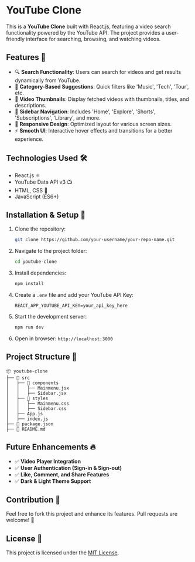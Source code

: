 # YouTube Clone

This is a **YouTube Clone** built with React.js, featuring a video search functionality powered by the YouTube API. The project provides a user-friendly interface for searching, browsing, and watching videos.

## Features 🚀
- 🔍 **Search Functionality**: Users can search for videos and get results dynamically from YouTube.
- 📌 **Category-Based Suggestions**: Quick filters like 'Music', 'Tech', 'Tour', etc.
- 🎥 **Video Thumbnails**: Display fetched videos with thumbnails, titles, and descriptions.
- 📌 **Sidebar Navigation**: Includes 'Home', 'Explore', 'Shorts', 'Subscriptions', 'Library', and more.
- 🎨 **Responsive Design**: Optimized layout for various screen sizes.
- ⚡ **Smooth UI**: Interactive hover effects and transitions for a better experience.

## Technologies Used 🛠️
- React.js ⚛️
- YouTube Data API v3 📺
- HTML, CSS 🎨
- JavaScript (ES6+)

## Installation & Setup 🔧
1. Clone the repository:
   ```sh
   git clone https://github.com/your-username/your-repo-name.git
   ```
2. Navigate to the project folder:
   ```sh
   cd youtube-clone
   ```
3. Install dependencies:
   ```sh
   npm install
   ```
4. Create a `.env` file and add your YouTube API Key:
   ```env
   REACT_APP_YOUTUBE_API_KEY=your_api_key_here
   ```
5. Start the development server:
   ```sh
   npm run dev
   ```
6. Open in browser: `http://localhost:3000`

## Project Structure 📂
```
📦 youtube-clone
├── 📁 src
│   ├── 📁 components
│   │   ├── Mainmenu.jsx
│   │   ├── Sidebar.jsx
│   ├── 📁 styles
│   │   ├── Mainmenu.css
│   │   ├── Sidebar.css
│   ├── App.js
│   ├── index.js
├── 📄 package.json
├── 📄 README.md
```

## Future Enhancements 🔥
- ✅ **Video Player Integration**
- ✅ **User Authentication (Sign-in & Sign-out)**
- ✅ **Like, Comment, and Share Features**
- ✅ **Dark & Light Theme Support**

## Contribution 🤝
Feel free to fork this project and enhance its features. Pull requests are welcome! 🚀

## License 📜
This project is licensed under the [MIT License](LICENSE).


